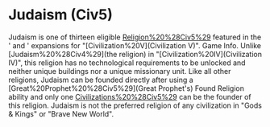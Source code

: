 # Judaism (Civ5)

Judaism is one of thirteen eligible [Religion%20%28Civ5%29](religions) featured in the ' and ' expansions for "[Civilization%20V](Civilization V)".
Game Info.
Unlike [Judaism%20%28Civ4%29](the religion) in "[Civilization%20IV](Civilization IV)", this religion has no technological requirements to be unlocked and neither unique buildings nor a unique missionary unit. Like all other religions, Judaism can be founded directly after using a [Great%20Prophet%20%28Civ5%29](Great Prophet's) Found Religion ability and only one [Civilizations%20%28Civ5%29](civilization) can be the founder of this religion.
Judaism is not the preferred religion of any civilization in "Gods &amp; Kings" or "Brave New World".